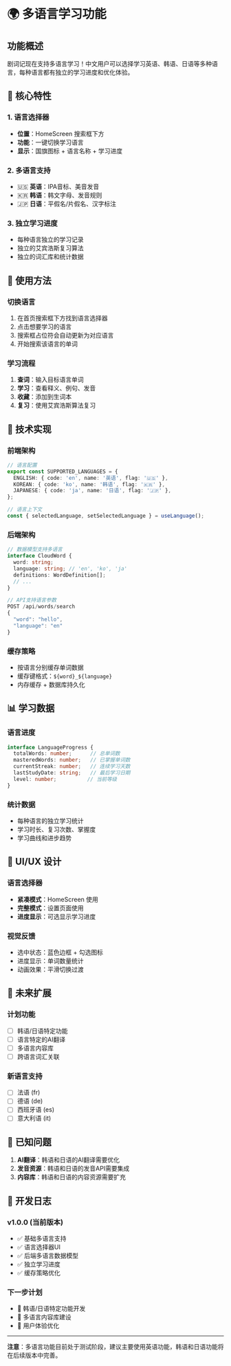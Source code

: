 # 🌍 多语言学习功能

## 功能概述

剧词记现在支持多语言学习！中文用户可以选择学习英语、韩语、日语等多种语言，每种语言都有独立的学习进度和优化体验。

## 🎯 核心特性

### 1. 语言选择器
- **位置**：HomeScreen 搜索框下方
- **功能**：一键切换学习语言
- **显示**：国旗图标 + 语言名称 + 学习进度

### 2. 多语言支持
- 🇺🇸 **英语**：IPA音标、美音发音
- 🇰🇷 **韩语**：韩文字母、发音规则
- 🇯🇵 **日语**：平假名/片假名、汉字标注

### 3. 独立学习进度
- 每种语言独立的学习记录
- 独立的艾宾浩斯复习算法
- 独立的词汇库和统计数据

## 🚀 使用方法

### 切换语言
1. 在首页搜索框下方找到语言选择器
2. 点击想要学习的语言
3. 搜索框占位符会自动更新为对应语言
4. 开始搜索该语言的单词

### 学习流程
1. **查词**：输入目标语言单词
2. **学习**：查看释义、例句、发音
3. **收藏**：添加到生词本
4. **复习**：使用艾宾浩斯算法复习

## 🔧 技术实现

### 前端架构
```typescript
// 语言配置
export const SUPPORTED_LANGUAGES = {
  ENGLISH: { code: 'en', name: '英语', flag: '🇺🇸' },
  KOREAN: { code: 'ko', name: '韩语', flag: '🇰🇷' },
  JAPANESE: { code: 'ja', name: '日语', flag: '🇯🇵' },
};

// 语言上下文
const { selectedLanguage, setSelectedLanguage } = useLanguage();
```

### 后端架构
```typescript
// 数据模型支持多语言
interface CloudWord {
  word: string;
  language: string; // 'en', 'ko', 'ja'
  definitions: WordDefinition[];
  // ...
}

// API支持语言参数
POST /api/words/search
{
  "word": "hello",
  "language": "en"
}
```

### 缓存策略
- 按语言分别缓存单词数据
- 缓存键格式：`${word}_${language}`
- 内存缓存 + 数据库持久化

## 📊 学习数据

### 语言进度
```typescript
interface LanguageProgress {
  totalWords: number;      // 总单词数
  masteredWords: number;   // 已掌握单词数
  currentStreak: number;   // 连续学习天数
  lastStudyDate: string;   // 最后学习日期
  level: number;          // 当前等级
}
```

### 统计数据
- 每种语言的独立学习统计
- 学习时长、复习次数、掌握度
- 学习曲线和进步趋势

## 🎨 UI/UX 设计

### 语言选择器
- **紧凑模式**：HomeScreen 使用
- **完整模式**：设置页面使用
- **进度显示**：可选显示学习进度

### 视觉反馈
- 选中状态：蓝色边框 + 勾选图标
- 进度显示：单词数量统计
- 动画效果：平滑切换过渡

## 🔮 未来扩展

### 计划功能
- [ ] 韩语/日语特定功能
- [ ] 语言特定的AI翻译
- [ ] 多语言内容库
- [ ] 跨语言词汇关联

### 新语言支持
- [ ] 法语 (fr)
- [ ] 德语 (de)
- [ ] 西班牙语 (es)
- [ ] 意大利语 (it)

## 🐛 已知问题

1. **AI翻译**：韩语和日语的AI翻译需要优化
2. **发音资源**：韩语和日语的发音API需要集成
3. **内容库**：韩语和日语的内容资源需要扩充

## 📝 开发日志

### v1.0.0 (当前版本)
- ✅ 基础多语言支持
- ✅ 语言选择器UI
- ✅ 后端多语言数据模型
- ✅ 独立学习进度
- ✅ 缓存策略优化

### 下一步计划
- 🔄 韩语/日语特定功能开发
- 🔄 多语言内容库建设
- 🔄 用户体验优化

---

**注意**：多语言功能目前处于测试阶段，建议主要使用英语功能，韩语和日语功能将在后续版本中完善。 